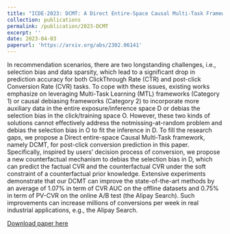 ```yaml
---
title: "ICDE-2023: DCMT: A Direct Entire-Space Causal Multi-Task Framework for Post-Click Conversion Estimation"
collection: publications
permalink: /publication/2023-DCMT
excerpt: ''
date: 2023-04-03
paperurl: 'https://arxiv.org/abs/2302.06141'
---
```

In recommendation scenarios, there are two longstanding challenges, i.e., selection bias and data sparsity, which lead to a significant drop in prediction accuracy for both ClickThrough Rate (CTR) and post-click Conversion Rate (CVR) tasks. To cope with these issues, existing works emphasize on leveraging Multi-Task Learning (MTL) frameworks (Category 1) or causal debiasing frameworks (Category 2) to incorporate more auxiliary data in the entire exposure/inference space D or debias the selection bias in the click/training space O. However, these two kinds of solutions cannot effectively address the notmissing-at-random problem and debias the selection bias in O to fit the inference in D. To fill the research gaps, we propose a Direct entire-space Causal Multi-Task framework, namely DCMT, for post-click conversion prediction in this paper. Specifically, inspired by users’ decision process of conversion, we propose a new counterfactual mechanism to debias the selection bias in D, which can predict the factual CVR and the counterfactual CVR under the soft constraint of a counterfactual prior knowledge. Extensive experiments demonstrate that our DCMT can improve the state-of-the-art methods by an average of 1.07% in term of CVR AUC on the offline datasets and 0.75% in term of PV-CVR on the online A/B test (the Alipay Search). Such improvements can increase millions of conversions per week in real industrial applications, e.g., the Alipay Search.

[Download paper here](https://arxiv.org/pdf/2302.06141.pdf)
